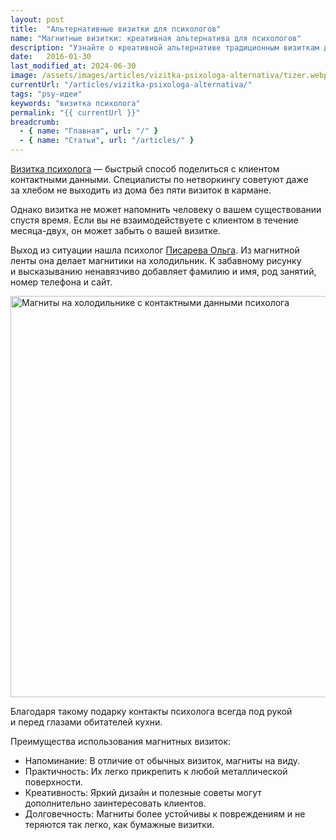```yaml
---
layout: post
title:  "Альтернативные визитки для психологов"
name: "Магнитные визитки: креативная альтернатива для психологов"
description: "Узнайте о креативной альтернативе традиционным визиткам для психологов — магнитах на холодильник, которые помогают оставаться в поле зрения клиентов."
date:   2016-01-30			 
last_modified_at: 2024-06-30
image: /assets/images/articles/vizitka-psixologa-alternativa/tizer.webp
currentUrl: "/articles/vizitka-psixologa-alternativa/"
tags: "psy-идеи"
keywords: "визитка психолога"
permalink: "{{ currentUrl }}"
breadcrumb:
  - { name: "Главная", url: "/" }
  - { name: "Статьи", url: "/articles/" }
---
```


<p><a class="link" href="/articles/kak-oformit-vizitku-psikhologa/">Визитка психолога</a>&nbsp;— быстрый способ поделиться с&nbsp;клиентом контактными данными. Специалисты по&nbsp;нетворкингу советуют даже за&nbsp;хлебом не&nbsp;выходить из&nbsp;дома без пяти визиток в&nbsp;кармане.</p>

<p>Однако визитка не&nbsp;может напомнить человеку о&nbsp;вашем существовании спустя время. Если вы&nbsp;не&nbsp;взаимодействуете с&nbsp;клиентом в&nbsp;течение месяца-двух, он&nbsp;может забыть о&nbsp;вашей визитке.</p>

<p>Выход из&nbsp;ситуации нашла психолог <a class="link" href="https://www.pisareva.by/">Писарева Ольга</a>. Из&nbsp;магнитной ленты она делает магнитики на&nbsp;холодильник. К&nbsp;забавному рисунку и&nbsp;высказыванию ненавязчиво добавляет фамилию и&nbsp;имя, род занятий, номер телефона и&nbsp;сайт.</p>


<img class="image" loading="lazy" decoding="async" src="https://res.cloudinary.com/bartoshevich/image/upload/e_fill_light:80/f_auto,q_auto:best/v1593368845/psycareer/pisareva.jpg" alt="Магниты на холодильнике с контактными данными психолога" width="580" height="642" >


<p>Благодаря такому подарку контакты психолога всегда под рукой и&nbsp;перед глазами обитателей кухни.</p>


<div class="row-gap--xs">
<p>Преимущества использования магнитных визиток:</p>
<ul class="row-gap--xs list--leftpadding">
<li>Напоминание: В отличие от обычных визиток, магниты на виду.</li>
<li>Практичность: Их легко прикрепить к любой металлической поверхности.</li>
<li>Креативность: Яркий дизайн и полезные советы могут дополнительно заинтересовать клиентов.</li>
<li>Долговечность: Магниты более устойчивы к повреждениям и не теряются так легко, как бумажные визитки.</li>
</ul>
</div>